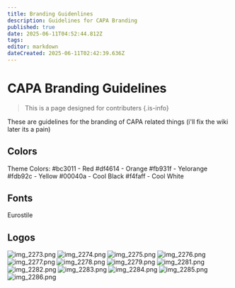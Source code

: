 ```yaml
---
title: Branding Guidenlines
description: Guidelines for CAPA Branding
published: true
date: 2025-06-11T04:52:44.812Z
tags: 
editor: markdown
dateCreated: 2025-06-11T02:42:39.636Z
---
```


# CAPA Branding Guidelines
> This is a page designed for contributers
{.is-info}

These are guidelines for the branding of CAPA related things (i'll fix the wiki later its a pain)

## Colors
Theme Colors:
#bc3011 - Red
#df4614 - Orange
#fb931f  - Yelorange
#fdb92c - Yellow
#00040a - Cool Black
#f4faff - Cool White

## Fonts
Eurostile

## Logos
![img_2273.png](/img_2273.png)
![img_2274.png](/img_2274.png)
![img_2275.png](/img_2275.png)
![img_2276.png](/img_2276.png)
![img_2277.png](/img_2277.png)
![img_2278.png](/img_2278.png)
![img_2279.png](/img_2279.png)
![img_2281.png](/img_2281.png)
![img_2282.png](/img_2282.png)
![img_2283.png](/img_2283.png)
![img_2284.png](/img_2284.png)
![img_2285.png](/img_2285.png)
![img_2286.png](/img_2286.png)
